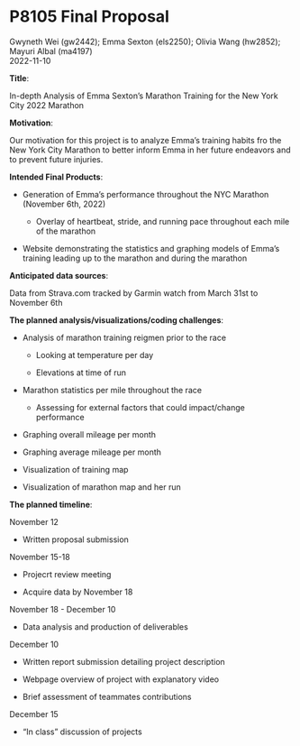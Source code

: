 P8105 Final Proposal
================
Gwyneth Wei (gw2442); Emma Sexton (els2250); Olivia Wang (hw2852);
Mayuri Albal (ma4197) <br>
2022-11-10

**Title**:

In-depth Analysis of Emma Sexton’s Marathon Training for the New York
City 2022 Marathon

**Motivation**:

Our motivation for this project is to analyze Emma’s training habits fro
the New York City Marathon to better inform Emma in her future endeavors
and to prevent future injuries.

**Intended Final Products**:

-   Generation of Emma’s performance throughout the NYC Marathon
    (November 6th, 2022)

    -   Overlay of heartbeat, stride, and running pace throughout each
        mile of the marathon

-   Website demonstrating the statistics and graphing models of Emma’s
    training leading up to the marathon and during the marathon

**Anticipated data sources**:

Data from Strava.com tracked by Garmin watch from March 31st to November
6th

**The planned analysis/visualizations/coding challenges**:

-   Analysis of marathon training reigmen prior to the race

    -   Looking at temperature per day

    -   Elevations at time of run

-   Marathon statistics per mile throughout the race

    -   Assessing for external factors that could impact/change
        performance

-   Graphing overall mileage per month

-   Graphing average mileage per month

-   Visualization of training map

-   Visualization of marathon map and her run

**The planned timeline**:

November 12

-   Written proposal submission

November 15-18

-   Projecrt review meeting

-   Acquire data by November 18

November 18 - December 10

-   Data analysis and production of deliverables

December 10

-   Written report submission detailing project description

-   Webpage overview of project with explanatory video

-   Brief assessment of teammates contributions

December 15

-   “In class” discussion of projects
